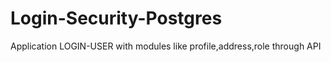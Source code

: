 # Login-Security-Postgres
Application LOGIN-USER with modules like profile,address,role through API
